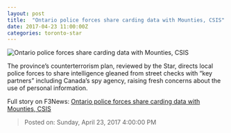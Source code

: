 ```yaml
---
layout: post
title:  "Ontario police forces share carding data with Mounties, CSIS"
date: 2017-04-23 11:00:00Z
categories: toronto-star
---
```


![Ontario police forces share carding data with Mounties, CSIS](https://www.thestar.com/content/dam/thestar/news/canada/2017/04/23/ontario-police-forces-share-carding-data-with-mounties-csis/police-cruiser.jpg)

The province’s counterterrorism plan, reviewed by the Star, directs local police forces to share intelligence gleaned from street checks with “key partners” including Canada’s spy agency, raising fresh concerns about the use of personal information.


Full story on F3News: [Ontario police forces share carding data with Mounties, CSIS](http://www.f3nws.com/n/XJfsHG)

> Posted on: Sunday, April 23, 2017 4:00:00 PM
